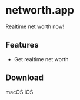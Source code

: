 # networth.app

Realtime net worth now!

## Features

* Get realtime net worth

## Download

macOS
iOS
